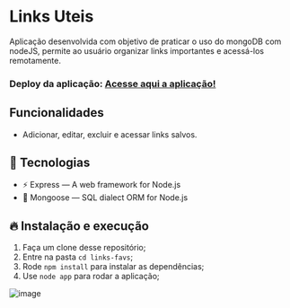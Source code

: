 
# Links Uteis

Aplicação desenvolvida com objetivo de praticar o uso do mongoDB com nodeJS, permite ao usuário organizar links importantes e acessá-los remotamente. 

### Deploy da aplicação: [Acesse aqui a aplicação!](https://favs-links.herokuapp.com/)

## Funcionalidades

- Adicionar, editar, excluir e acessar links salvos.

## 🚀 Tecnologias
- ⚡ Express — A web framework for Node.js
- 💾 Mongoose — SQL dialect ORM for Node.js

## 🔥 Instalação e execução
1. Faça um clone desse repositório;
2. Entre na pasta `cd links-favs`;
3. Rode `npm install`  para instalar as dependências;
4. Use `node app` para rodar a aplicação;

![image](https://user-images.githubusercontent.com/51184806/185265260-933058fe-ee9f-4f3a-9856-e3efab7c95f8.png)
